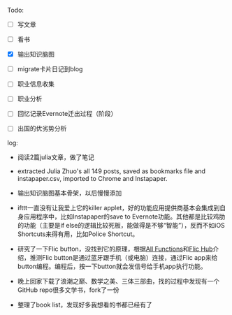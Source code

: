 Todo:

- [ ] 写文章

- [ ] 看书

- [x] 输出知识脑图

- [ ] migrate卡片日记到blog

- [ ] 职业信息收集

- [ ] 职业分析

- [ ] 回忆记录Evernote迁出过程（阶段）

- [ ] 出国的优劣势分析

log:

- 阅读2篇julia文章，做了笔记

- extracted Julia Zhuo's all 149 posts, saved as bookmarks file and instapaper.csv, imported to Chrome and Instapaper.

- 输出知识脑图基本骨架，以后慢慢添加

- ifttt一直没有让我爱上它的killer applet，好的功能应用提供商基本会集成到自身应用程序中，比如Instapaper的save to Evernote功能。其他都是比较鸡肋的功能（主要是if else的逻辑比较死板，能做得是不够“智能”），反而不如iOS Shortcuts来得有用，比如Police Shortcut。

- 研究了一下Flic button，没找到它的原理，根据[All Functions](https://flic.io/all-functions)和[Flic Hub](https://flic.io/flic-hub)介绍，推测Flic button是通过蓝牙跟手机（或电脑）连接，通过Flic app来给button编程。编程后，按一下button就会发信号给手机app执行功能。

- 晚上回家下载了浪潮之巅、数学之美、三体三部曲，找的过程中发现有一个GitHub repo很多文学书，fork了一份

- 整理了book list，发现好多我想看的书都已经有了
